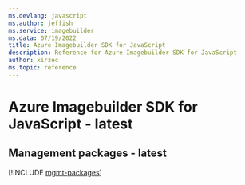 ```yaml
---
ms.devlang: javascript
ms.author: jeffish
ms.service: imagebuilder
ms.data: 07/19/2022
title: Azure Imagebuilder SDK for JavaScript
description: Reference for Azure Imagebuilder SDK for JavaScript
author: xirzec
ms.topic: reference
---
```

# Azure Imagebuilder SDK for JavaScript - latest

## Management packages - latest
[!INCLUDE [mgmt-packages](imagebuilder-mgmt-index.md)]

